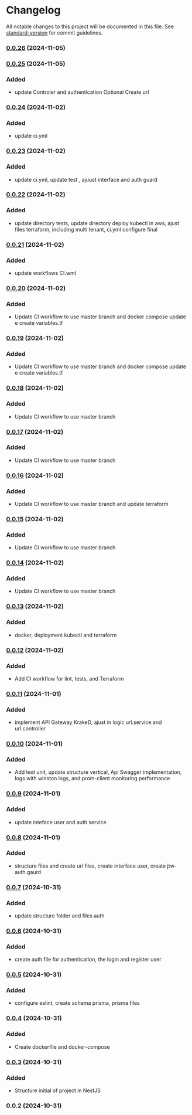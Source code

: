 # Changelog

All notable changes to this project will be documented in this file. See [standard-version](https://github.com/conventional-changelog/standard-version) for commit guidelines.

### [0.0.26](https://github.com/hcinfo9/Url-Shortner/compare/v0.0.25...v0.0.26) (2024-11-05)

### [0.0.25](https://github.com/hcinfo9/Url-Shortner/compare/v0.0.24...v0.0.25) (2024-11-05)
### Added 
- update Controler and authentication Optional Create url

### [0.0.24](https://github.com/hcinfo9/Url-Shortner/compare/v0.0.23...v0.0.24) (2024-11-02)
### Added
- update ci.yml
### [0.0.23](https://github.com/hcinfo9/Url-Shortner/compare/v0.0.22...v0.0.23) (2024-11-02)
### Added
- update ci.yml, update test , ajuust interface and auth guard

### [0.0.22](https://github.com/hcinfo9/Url-Shortner/compare/v0.0.21...v0.0.22) (2024-11-02)
### Added
- update directory tests, update directory deploy kubectl in aws, ajust files terraform, including multi tenant, ci.yml configure final

### [0.0.21](https://github.com/hcinfo9/Url-Shortner/compare/v0.0.20...v0.0.21) (2024-11-02)
### Added
- update workflows CI.wml

### [0.0.20](https://github.com/hcinfo9/Url-Shortner/compare/v0.0.19...v0.0.20) (2024-11-02)
### Added
- Update CI workflow to use master branch and docker compose update e create variables.tf

### [0.0.19](https://github.com/hcinfo9/Url-Shortner/compare/v0.0.18...v0.0.19) (2024-11-02)
### Added
- Update CI workflow to use master branch and docker compose update e create variables.tf

### [0.0.18](https://github.com/hcinfo9/Url-Shortner/compare/v0.0.17...v0.0.18) (2024-11-02)
### Added
- Update CI workflow to use master branch

### [0.0.17](https://github.com/hcinfo9/Url-Shortner/compare/v0.0.16...v0.0.17) (2024-11-02)
### Added
- Update CI workflow to use master branch

### [0.0.16](https://github.com/hcinfo9/Url-Shortner/compare/v0.0.15...v0.0.16) (2024-11-02)
### Added
- Update CI workflow to use master branch and update terraform

### [0.0.15](https://github.com/hcinfo9/Url-Shortner/compare/v0.0.14...v0.0.15) (2024-11-02)
### Added
- Update CI workflow to use master branch

### [0.0.14](https://github.com/hcinfo9/Url-Shortner/compare/v0.0.13...v0.0.14) (2024-11-02)
### Added
- Update CI workflow to use master branch

### [0.0.13](https://github.com/hcinfo9/Url-Shortner/compare/v0.0.12...v0.0.13) (2024-11-02)
### Added
- docker, deployment kubectl  and terraform

### [0.0.12](https://github.com/hcinfo9/Url-Shortner/compare/v0.0.11...v0.0.12) (2024-11-02)
### Added
- Add CI workflow for lint, tests, and Terraform

### [0.0.11](https://github.com/hcinfo9/Url-Shortner/compare/v0.0.9...v0.0.11) (2024-11-01)
### Added
- implement API Gateway KrakeD, ajust in logic url.service and url.controller

### [0.0.10](///compare/v0.0.9...v0.0.10) (2024-11-01)
### Added
- Add test unit, update structure vertical, Api Swagger implementation, logs with winston logs, and prom-client monitoring performance

### [0.0.9](///compare/v0.0.8...v0.0.9) (2024-11-01)
### Added
- update inteface user and auth service

### [0.0.8](///compare/v0.0.7...v0.0.8) (2024-11-01)
### Added
- structure files and create url files, create interface user, create jtw-auth.gaurd

### [0.0.7](///compare/v0.0.6...v0.0.7) (2024-10-31)
### Added 
- update structure folder and files auth

### [0.0.6](///compare/v0.0.5...v0.0.6) (2024-10-31)
### Added
- create auth file for authentication, the login and register user

### [0.0.5](///compare/v0.0.4...v0.0.5) (2024-10-31)
### Added
- configure eslint, create schema prisma, prisma files

### [0.0.4](///compare/v0.0.3...v0.0.4) (2024-10-31)
### Added
- Create dockerfile and docker-compose

### [0.0.3](///compare/v0.0.2...v0.0.3) (2024-10-31)
### Added
-  Structure initial of project in NestJS

### 0.0.2 (2024-10-31)
